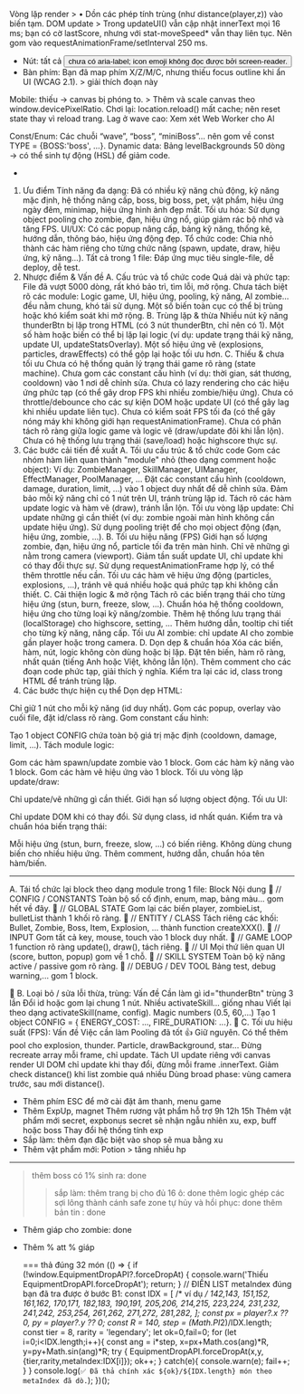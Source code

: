 <!--
  🎮 Zombie Survivor
  ✨ Version: 1.0.0
  🖋️ Tác giả: Dang

  📖 Mô tả trò chơi:
    Zombie Survivor là một tựa game 2D sinh tồn, nơi người chơi phải chiến đấu chống lại những đợt tấn công ngày càng mạnh mẽ của zombie.
    Game cung cấp hệ thống kỹ năng đa dạng, các vật phẩm hỗ trợ (Energy, Mana, HP, Hộp vật phẩm đặc biệt) rơi ngẫu nhiên từ zombie,
    cho phép người chơi nâng cấp sức mạnh và tồn tại lâu nhất có thể.

  📂 Cấu trúc file:
  |-- 🎮 Khởi tạo game & cấu hình Canvas
  |-- 🌀 Object Pooling (zombie, đạn, vật phẩm...)
  |-- 💥 Các hàm tiện ích (distance, quản lý object pooling)
  |-- 🎁 Quản lý vật phẩm rơi (dropItem, openItemBox)
  |-- 🔫 Xử lý kỹ năng, trạng thái và logic bắn
  |-- 🧟 Quản lý spawn Zombie & Boss
  |-- 🔄 Hàm update() - Cập nhật trạng thái game, logic nhặt vật phẩm
  |-- 🎨 Hàm draw() - Hiển thị player, zombie, vật phẩm, hiệu ứng...
  |-- 📌 Quản lý UI, Overlay, giao diện, và các nút bấm điều khiển.
-->

Vòng lặp render > • Dồn các phép tính trùng (như distance(player,z)) vào biến tạm.
DOM update > Trong updateUI() vẫn cập nhật innerText mọi 16 ms; bạn có cờ lastScore, nhưng với stat-moveSpeed\* vẫn thay liên tục. Nên gom vào requestAnimationFrame/setInterval 250 ms.

- Nút: tất cả <button> chưa có aria-label; icon emoji không đọc được bởi screen-reader.
- Bàn phím: Bạn đã map phím X/Z/M/C, nhưng thiếu focus outline khi ẩn UI (WCAG 2.1). > giải thích đoạn này

Mobile: thiếu <meta name="viewport"> → canvas bị phóng to. > Thêm <meta viewport> và scale canvas theo window.devicePixelRatio.
Chơi lại: location.reload() mất cache; nên reset state thay vì reload trang.
Lag ở wave cao: Xem xét Web Worker cho AI

Const/Enum: Các chuỗi “wave”, “boss”, “miniBoss”… nên gom về const TYPE = {BOSS:'boss', …}.
Dynamic data: Bảng levelBackgrounds 50 dòng → có thể sinh tự động (HSL) để giảm code.

-

1. Ưu điểm
   Tính năng đa dạng:
   Đã có nhiều kỹ năng chủ động, kỹ năng mặc định, hệ thống nâng cấp, boss, big boss, pet, vật phẩm, hiệu ứng ngày đêm, minimap, hiệu ứng hình ảnh đẹp mắt.
   Tối ưu hóa:
   Sử dụng object pooling cho zombie, đạn, hiệu ứng nổ, giúp giảm rác bộ nhớ và tăng FPS.
   UI/UX:
   Có các popup nâng cấp, bảng kỹ năng, thống kê, hướng dẫn, thông báo, hiệu ứng động đẹp.
   Tổ chức code:
   Chia nhỏ thành các hàm riêng cho từng chức năng (spawn, update, draw, hiệu ứng, kỹ năng...).
   Tất cả trong 1 file:
   Đáp ứng mục tiêu single-file, dễ deploy, dễ test.
2. Nhược điểm & Vấn đề
   A. Cấu trúc và tổ chức code
   Quá dài và phức tạp:
   File đã vượt 5000 dòng, rất khó bảo trì, tìm lỗi, mở rộng.
   Chưa tách biệt rõ các module:
   Logic game, UI, hiệu ứng, pooling, kỹ năng, AI zombie... đều nằm chung, khó tái sử dụng.
   Một số biến toàn cục có thể bị trùng hoặc khó kiểm soát khi mở rộng.
   B. Trùng lặp & thừa
   Nhiều nút kỹ năng thunderBtn bị lặp trong HTML (có 3 nút thunderBtn, chỉ nên có 1).
   Một số hàm hoặc biến có thể bị lặp lại logic (ví dụ: update trạng thái kỹ năng, update UI, updateStatsOverlay).
   Một số hiệu ứng vẽ (explosions, particles, drawEffects) có thể gộp lại hoặc tối ưu hơn.
   C. Thiếu & chưa tối ưu
   Chưa có hệ thống quản lý trạng thái game rõ ràng (state machine).
   Chưa gom các constant cấu hình (ví dụ: thời gian, sát thương, cooldown) vào 1 nơi dễ chỉnh sửa.
   Chưa có lazy rendering cho các hiệu ứng phức tạp (có thể gây drop FPS khi nhiều zombie/hiệu ứng).
   Chưa có throttle/debounce cho các sự kiện DOM hoặc update UI (có thể gây lag khi nhiều update liên tục).
   Chưa có kiểm soát FPS tối đa (có thể gây nóng máy khi không giới hạn requestAnimationFrame).
   Chưa có phân tách rõ ràng giữa logic game và logic vẽ (draw/update đôi khi lẫn lộn).
   Chưa có hệ thống lưu trạng thái (save/load) hoặc highscore thực sự.
3. Các bước cải tiến đề xuất
   A. Tối ưu cấu trúc & tổ chức code
   Gom các nhóm hàm liên quan thành "module" nhỏ (theo dạng comment hoặc object):
   Ví dụ: ZombieManager, SkillManager, UIManager, EffectManager, PoolManager, ...
   Đặt các constant cấu hình (cooldown, damage, duration, limit, ...) vào 1 object duy nhất để dễ chỉnh sửa.
   Đảm bảo mỗi kỹ năng chỉ có 1 nút trên UI, tránh trùng lặp id.
   Tách rõ các hàm update logic và hàm vẽ (draw), tránh lẫn lộn.
   Tối ưu vòng lặp update:
   Chỉ update những gì cần thiết (ví dụ: zombie ngoài màn hình không cần update hiệu ứng).
   Sử dụng pooling triệt để cho mọi object động (đạn, hiệu ứng, zombie, ...).
   B. Tối ưu hiệu năng (FPS)
   Giới hạn số lượng zombie, đạn, hiệu ứng nổ, particle tối đa trên màn hình.
   Chỉ vẽ những gì nằm trong camera (viewport).
   Giảm tần suất update UI, chỉ update khi có thay đổi thực sự.
   Sử dụng requestAnimationFrame hợp lý, có thể thêm throttle nếu cần.
   Tối ưu các hàm vẽ hiệu ứng động (particles, explosions, ...), tránh vẽ quá nhiều hoặc quá phức tạp khi không cần thiết.
   C. Cải thiện logic & mở rộng
   Tách rõ các biến trạng thái cho từng hiệu ứng (stun, burn, freeze, slow, ...).
   Chuẩn hóa hệ thống cooldown, hiệu ứng cho từng loại kỹ năng/zombie.
   Thêm hệ thống lưu trạng thái (localStorage) cho highscore, setting, ...
   Thêm hướng dẫn, tooltip chi tiết cho từng kỹ năng, nâng cấp.
   Tối ưu AI zombie: chỉ update AI cho zombie gần player hoặc trong camera.
   D. Dọn dẹp & chuẩn hóa
   Xóa các biến, hàm, nút, logic không còn dùng hoặc bị lặp.
   Đặt tên biến, hàm rõ ràng, nhất quán (tiếng Anh hoặc Việt, không lẫn lộn).
   Thêm comment cho các đoạn code phức tạp, giải thích ý nghĩa.
   Kiểm tra lại các id, class trong HTML để tránh trùng lặp.
4. Các bước thực hiện cụ thể
   Dọn dẹp HTML:

Chỉ giữ 1 nút cho mỗi kỹ năng (id duy nhất).
Gom các popup, overlay vào cuối file, đặt id/class rõ ràng.
Gom constant cấu hình:

Tạo 1 object CONFIG chứa toàn bộ giá trị mặc định (cooldown, damage, limit, ...).
Tách module logic:

Gom các hàm spawn/update zombie vào 1 block.
Gom các hàm kỹ năng vào 1 block.
Gom các hàm vẽ hiệu ứng vào 1 block.
Tối ưu vòng lặp update/draw:

Chỉ update/vẽ những gì cần thiết.
Giới hạn số lượng object động.
Tối ưu UI:

Chỉ update DOM khi có thay đổi.
Sử dụng class, id nhất quán.
Kiểm tra và chuẩn hóa biến trạng thái:

Mỗi hiệu ứng (stun, burn, freeze, slow, ...) có biến riêng.
Không dùng chung biến cho nhiều hiệu ứng.
Thêm comment, hướng dẫn, chuẩn hóa tên hàm/biến.

---

A. Tái tổ chức lại block theo dạng module trong 1 file:
Block Nội dung
🔰 // CONFIG / CONSTANTS Toàn bộ số cố định, enum, map, bảng màu... gom hết về đây.
🔰 // GLOBAL STATE Gom lại các biến player, zombieList, bulletList thành 1 khối rõ ràng.
🔰 // ENTITY / CLASS Tách riêng các khối: Bullet, Zombie, Boss, Item, Explosion, ... thành function createXXX().
🔰 // INPUT Gom tất cả key, mouse, touch vào 1 block duy nhất.
🔰 // GAME LOOP 1 function rõ ràng update(), draw(), tách riêng.
🔰 // UI Mọi thứ liên quan UI (score, button, popup) gom về 1 chỗ.
🔰 // SKILL SYSTEM Toàn bộ kỹ năng active / passive gom rõ ràng.
🔰 // DEBUG / DEV TOOL Bảng test, debug warning,... gom 1 block.

🔹 B. Loại bỏ / sửa lỗi thừa, trùng:
Vấn đề Cần làm gì
id="thunderBtn" trùng 3 lần Đổi id hoặc gom lại chung 1 nút.
Nhiều activateSkill... giống nhau Viết lại theo dạng activateSkill(name, config).
Magic numbers (0.5, 60,...) Tạo 1 object CONFIG = { ENERGY_COST: ..., FIRE_DURATION: ...}.
🔹 C. Tối ưu hiệu suất (FPS):
Vấn đề Việc cần làm
Pooling đã tốt 👍 Giữ nguyên. Có thể thêm pool cho explosion, thunder.
Particle, drawBackground, star... Đừng recreate array mỗi frame, chỉ update.
Tách UI update riêng với canvas render UI DOM chỉ update khi thay đổi, đừng mỗi frame .innerText.
Giảm check distance() khi list zombie quá nhiều Dùng broad phase: vùng camera trước, sau mới distance().

- Thêm phím ESC để mở cài đặt âm thanh, menu game
- Thêm ExpUp, magnet
  Thêm rương vật phẩm hỗ trợ 9h 12h 15h
  Thêm vật phẩm mới secret, expbonus
  secret sẽ nhận ngẫu nhiên xu, exp, buff hoặc boss
  Thay đổi hệ thống tính exp
- Sắp làm: thêm đạn đặc biệt vào shop sẽ mua bằng xu
- Thêm vật phẩm mới: Potion > tăng nhiều hp

---

> thêm boss có 1% sinh ra: done
>
> > sắp làm:
> > thêm trang bị cho đủ 16 ô: done
> > thêm logic ghép các sợi lông thành cánh
> > safe zone tự hủy và hồi phục: done
> > thêm bản tin : done

- Thêm giáp cho zombie: done
- Thêm % att % giáp

  === thả đúng 32 món
  (() => {
  if (!window.EquipmentDropAPI?.forceDropAt) { console.warn('Thiếu EquipmentDropAPI.forceDropAt'); return; }
  // ĐIỀN LIST metaIndex đúng bạn đã tra được ở bước B1:
  const IDX = [
  /* ví dụ */ 142,143, 151,152, 161,162, 170,171,
  182,183, 190,191, 205,206, 214,215,
  223,224, 231,232, 241,242, 253,254,
  261,262, 271,272, 281,282,
  ];
  const px = player?.x ?? 0, py = player?.y ?? 0;
  const R = 140, step = (Math.PI*2)/IDX.length;
  const tier = 8, rarity = 'legendary';
  let ok=0,fail=0;
  for (let i=0;i<IDX.length;i++){
  const ang = i*step, x=px+Math.cos(ang)*R, y=py+Math.sin(ang)*R;
  try { EquipmentDropAPI.forceDropAt(x,y,{tier,rarity,metaIndex:IDX[i]}); ok++; } catch(e){ console.warn(e); fail++; }
  }
  console.log(`✅ Đã thả chính xác ${ok}/${IDX.length} món theo metaIndex đã dò.`);
  })();
